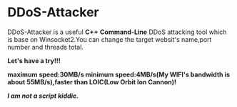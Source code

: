 # **DDoS-Attacker**
DDoS-Attacker is a useful **C++** **Command-Line** DDoS attacking tool which is base on Winsocket2.You can change the target websit's name,port number and threads total.

**Let's have a try!!!**

**maximum speed:30MB/s  minimum speed:4MB/s(My WIFI's bandwidth is about 55MB/s),faster than LOIC(Low Orbit Ion Cannon)!**

***I am not a script kiddie.***
